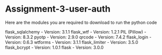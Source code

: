 # Assignment-3-user-auth

Here are the modules you are required to download to run the python code

flask_sqlalchemy - Version: 3.1.1
flask_wtf - Version: 1.2.1
PIL (Pillow) - Version: 8.3.2
pyotp - Version: 2.9.0
qrcode - Version: 7.4.2
flask_login - Version: 0.6.3
wtforms - Version: 3.1.1
flask_limiter - Version: 3.5.0
flask_bcrypt - Version: 1.0.1
flask - Version: 3.0.0
